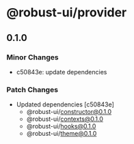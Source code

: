 # @robust-ui/provider

## 0.1.0

### Minor Changes

- c50843e: update dependencies

### Patch Changes

- Updated dependencies [c50843e]
  - @robust-ui/constructor@0.1.0
  - @robust-ui/contexts@0.1.0
  - @robust-ui/hooks@0.1.0
  - @robust-ui/theme@0.1.0
